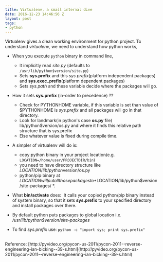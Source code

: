 ```yaml
---
title: Virtualenv, a small internal dive
date: 2016-12-23 14:46:56 Z
layout: post
tags:
- python
---
```


Virtualenv gives a clean working environment for python project. To understand *virtualenv*, we need to understand how python works,

*   When you execute `python` binary in command line,
	*   It implicitly read *site.py* (defaults to `/usr/lib/python$version/site.py`)
	*   Sets **sys.prefix** and this *sys.prefix*(platform independent packages) and **sys.exec_prefix**(platform dependent packages)
	*   Sets *sys.path* and these variable decide where the packages will go.

*   How it sets **sys.prefix** (in-order to precedence) ??

    *  Check for PYTHONHOME variable, if this variable is set than value of $PYTHONHOME is *sys.prefix* and all packages will go in that directory.
    *  Look for landmark(in python's case **os.py** file) lib/python$version/os.py and where it finds this relative path structure that is sys.prefix
    *  Else whatever value is fixed during compile time.


*   A simpler of virtualenv will do is:
	*    copy python binary in your project location(e.g. `LOCATION=/home/user/PROJECTDIR/bin`)
	*    you need to have directory structure like $LOCATION/lib/python$version/os.py
	*    python/pip binary at $LOCATION will put all those packages to *$LOCATION/lib/python$version/site-packages/ *.


*   What **bin/activate** does:  It calls your copied python/pip binary instead of system binary, so that it sets **sys.prefix** to your specified directory and install packages over there.


*   By default python puts packages to global location i.e. */usr/lib/python$version/site-packages*


*   To find *sys.prefix*  use:  ```python -c "import sys; print sys.prefix"```

<br/>
Reference: [http://pyvideo.org/pycon-us-2011/pycon-2011--reverse-engineering-ian-bicking--39-s.html](http://pyvideo.org/pycon-us-2011/pycon-2011--reverse-engineering-ian-bicking--39-s.html)

